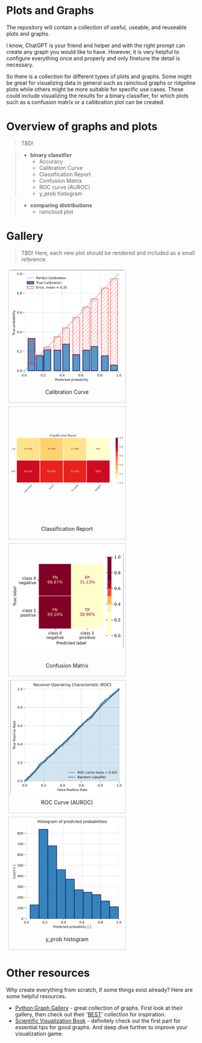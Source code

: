 # Plots and Graphs

The repository will contain a collection of useful, useable, and reuseable plots and graphs.

I know, ChatGPT is your friend and helper and with the right prompt can create any graph you would like to have. 
However, it is very helpful to configure everything once and properly and only finetune the detail is necessary.

So there is a collection for different types of plots and graphs. 
Some might be great for visualizing data in general such as raincloud graphs or ridgeline plots while others might be more suitable for specific use cases. 
These could include visualizing the results for a binary classifier, for which plots such as a confusion matrix or a callibration plot can be created.

# Overview of graphs and plots
>  TBD!

>- **binary classifier**
>    - Accuracy
>    - Calibration Curve
>    - Classification Report
>    - Confusion Matrix
>    - ROC curve (AUROC)
>    - y_prob histogram


>- **comparing distributions**
>    - raincloud plot

# Gallery

> TBD! Here, each new plot should be rendered and included as a small reference.

<div style="display: inline-block; text-align: center; border: 1px solid #ccc; width: 310px; height: 350px; margin: 5px; vertical-align: top;">
  <div style="height: 300px; display: flex; align-items: center; justify-content: center;">
    <img src="/images/calibration_plot.png" alt="Your Image" style="max-width: 300px; max-height: 300px;">
  </div>
  <p>Calibration Curve</p>
</div>
<div style="display: inline-block; text-align: center; border: 1px solid #ccc; width: 310px; height: 350px; margin: 5px; vertical-align: top;">
  <div style="height: 300px; display: flex; align-items: center; justify-content: center;">
    <img src="/images/classification_report.png" alt="Your Image" style="max-width: 300px; max-height: 300px;">
  </div>
  <p>Classification Report</p>
</div>
<div style="display: inline-block; text-align: center; border: 1px solid #ccc; width: 310px; height: 350px; margin: 5px; vertical-align: top;">
  <div style="height: 300px; display: flex; align-items: center; justify-content: center;">
    <img src="/images/confusion_matrix.png" alt="Your Image" style="max-width: 300px; max-height: 300px;">
  </div>
  <p>Confusion Matrix</p>
</div>
<div style="display: inline-block; text-align: center; border: 1px solid #ccc; width: 310px; height: 350px; margin: 5px; vertical-align: top;">
  <div style="height: 300px; display: flex; align-items: center; justify-content: center;">
    <img src="/images/roc_curve.png" alt="Your Image" style="max-width: 300px; max-height: 300px;">
  </div>
  <p>ROC Curve (AUROC)</p>
</div>
<div style="display: inline-block; text-align: center; border: 1px solid #ccc; width: 310px; height: 350px; margin: 5px; vertical-align: top;">
  <div style="height: 300px; display: flex; align-items: center; justify-content: center;">
    <img src="/images/y_prob_histogram.png" alt="Your Image" style="max-width: 300px; max-height: 300px;">
  </div>
  <p>y_prob histogram</p>
</div>





# Other resources

Why create everything from scratch, if some things exist already? Here are some helpful resources.

+ [Python Graph Gallery](https://python-graph-gallery.com) - great collection of graphs. First look at their gallery, then check out their '[BEST](https://python-graph-gallery.com/best-python-chart-examples/)' collection for inspiration.
+ [Scientific Visualization Book](https://github.com/rougier/scientific-visualization-book) - definitely check out the first part for essential tips for good graphs. And deep dive further to improve your visualization game.
